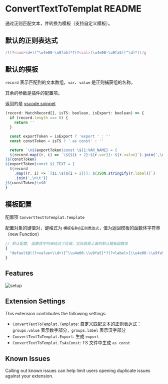 # ConvertTextToTemplat README

通过正则匹配文本，并转换为模板（支持自定义模板）。

## 默认的正则表达式

```js
/((?<num>\d+)[^\u4e00-\u9fa5]*?(?<val>[\u4e00-\u9fa5][^\d]*))/g
```

## 默认的模板

`record` 表示匹配到的文本数组，`var`、`value` 是正则捕获组的名称。

其余的参数是插件的配置项。

返回的是 [vscode snippet](https://code.visualstudio.com/api/language-extensions/snippet-guide)

```js
(record: MatchRecord[], isTS: boolean, isExport: boolean) => {
  if (record.length === 0) {
    return ''
  }

  const exportToken = isExport ? 'export ' : ''
  const constToken = isTS ? ' as const' : ''

  return `\n${exportToken}const \${1:VAR_NAME} = {
  ${record.map((r, i) => `\${${i + 2}:${r.var}}: ${r.value}`).join(',\n\t')}
}${constToken}
${exportToken}const $1_TEXT = {
  ${record
    .map((r, i) => `[$1.\${${i + 2}}]: ${JSON.stringify(r.label)}`)
    .join(',\n\t')}
}${constToken}\n$0`
}
```

## 模板配置

 配置项 `ConvertTextToTemplat.Template`

 配置对象的键值对，键格式为 `模板名称@正则表达式`，值为返回模板的函数体字符串（new Function）

```js
// 默认配置, 函数体字符串经过了压缩，实际就是上面的默认模板函数体
{
  "default@((?<value>\\d+)[^\\u4e00-\\u9fa5]*?(?<label>[\\u4e00-\\u9fa5][^\\d]*))": "(record,isTS,isExport)=>{if(record.length===0){return''}const exportToken=isExport?'export ':''const constToken=isTS?' as const':''return`\\n${exportToken}const\\${1:VAR_NAME}={${record.map((r,i)=>`\\${${i+2}:${r.var}}:${r.value}`).join(',\\n\\t')}}${constToken}${exportToken}const $1_TEXT={${record.map((r,i)=>`[$1.\\${${i+2}}]:${JSON.stringify(r.label)}`).join(',\\n\\t')}}${constToken}\\n$0`}"
}
```

## Features

![setup](setup.gif)

## Extension Settings

This extension contributes the following settings:

* `ConvertTextToTemplat.Template`:  自定义匹配文本的正则表达式：`groups.value` 表示数字部分，`groups.label` 表示汉字部分
* `ConvertTextToTemplat.Export`:  生成 `export`
* `ConvertTextToTemplat.TsAsConst`: TS 文件中生成 `as const`

## Known Issues

Calling out known issues can help limit users opening duplicate issues against your extension.

<!-- ## Release Notes

Users appreciate release notes as you update your extension.

### 1.0.0

Initial release of ...

### 1.0.1

Fixed issue #.

### 1.1.0

Added features X, Y, and Z.

-----------------------------------------------------------------------------------------------------------
## Following extension guidelines

Ensure that you've read through the extensions guidelines and follow the best practices for creating your extension.

* [Extension Guidelines](https://code.visualstudio.com/api/references/extension-guidelines)

## Working with Markdown

**Note:** You can author your README using Visual Studio Code.  Here are some useful editor keyboard shortcuts:

* Split the editor (`Cmd+\` on macOS or `Ctrl+\` on Windows and Linux)
* Toggle preview (`Shift+CMD+V` on macOS or `Shift+Ctrl+V` on Windows and Linux)
* Press `Ctrl+Space` (Windows, Linux) or `Cmd+Space` (macOS) to see a list of Markdown snippets

### For more information

* [Visual Studio Code's Markdown Support](http://code.visualstudio.com/docs/languages/markdown)
* [Markdown Syntax Reference](https://help.github.com/articles/markdown-basics/)

**Enjoy!** -->
